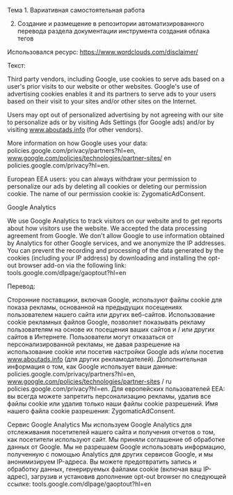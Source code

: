 Тема 1. Вариативная самостоятельная работа

2. Создание и размещение в репозитории автоматизированного перевода раздела документации инструмента создания облака тегов


Использовался ресурс: https://www.wordclouds.com/disclaimer/

Текст:


Third party vendors, including Google, use cookies to serve ads based on a user's prior visits to our website or other websites.
Google's use of advertising cookies enables it and its partners to serve ads to your users based on their visit to your sites and/or
other sites on the Internet.

Users may opt out of personalized advertising by not agreeing with our site to personalize ads or by visiting Ads Settings 
(for Google ads) and/or by visiting www.aboutads.info (for other vendors).

More information on how Google uses your data: 
policies.google.com/privacy/partners?hl=en, www.google.com/policies/technologies/partner-sites/ en policies.google.com/privacy?hl=en.

European EEA users: you can always withdraw your permission to personalize our ads by deleting all cookies or deleting our permission
cookie. The name of our permission cookie is: ZygomaticAdConsent.

Google Analytics

We use Google Analytics to track visitors on our website and to get reports about how visitors use the website. 
We accepted the data processing agreement from Google. We don't allow Google to use information obtained by Analytics for other Google 
services, and we anonymize the IP addresses. You can prevent the recording and processing of the data generated by the cookies 
(including your IP address) by downloading and installing the opt-out browser add-on via the following link:
tools.google.com/dlpage/gaoptout?hl=en


Перевод:

Сторонние поставщики, включая Google, используют файлы cookie для показа рекламы, основанной на предыдущих посещениях пользователем 
нашего сайта или других веб-сайтов.
Использование cookie  рекламных файлов Google, позволяет показывать рекламу пользователям на основе их посещения ваших сайтов и / или других сайтов в Интернете.
Пользователи могут отказаться от персонализированной рекламы, не давая разрешение на использование cookie или посетив настройки Google ads и/или посетив www.aboutads.info (для других рекламодателей).
Дополнительная информация о том, как Google использует ваши данные: 
policies.google.com/privacy/partners?hl=en, www.google.com/policies/technologies/partner-sites / ru policies.google.com/privacy?hl=en.
Для европейских пользователей EEA: вы всегда можете запретить персонализацию рекламы, удалив все файлы cookie или удалив только наши файлы cookie разрешений. Имя нашего файла cookie разрешения: ZygomaticAdConsent.

Сервис Google Analytics
Мы используем Google Analytics для отслеживания посетителей нашего сайта и получения отчетов о том, как посетители используют сайт. 
Мы приняли соглашение об обработке данных от Google. Мы не разрешаем Google использовать информацию, полученную с помощью Analytics
для других сервисов Google, и мы анонимизируем IP-адреса. Вы можете предотвратить запись и обработку данных, генерируемых файлами 
cookie (включая ваш IP-адрес), загрузив и установив дополнение opt-out browser по следующей ссылке: tools.google.com/dlpage/gaoptout?hl=en
